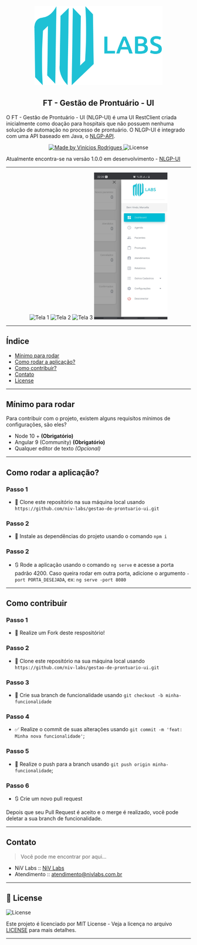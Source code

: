 <h1 align="center">
  <a href="https://gestao-prontuario-ui.herokuapp.com">
    <img alt="NLGP Logo" src="./readme/logo.png" width="350px" />
  </a>
</h1>
<h2 align="center">
  FT - Gestão de Prontuário - UI
</h2>

O FT - Gestão de Prontuário - UI (NLGP-UI) é uma UI RestClient criada inicialmente como doação para hospitais que não possuem nenhuma solução de automação no processo de prontuário. O NLGP-UI é integrado com uma API baseado em Java, o [NLGP-API](https://github.com/niv-labs/gestao-de-prontuario).

<p align="center">
    <a href="https://github.com/niv-labs/">
        <img alt="Made by Vinícios Rodrigues" src="https://img.shields.io/badge/made%20by-Vin%C3%ADcios%20Rodrigues-brightgreen" />
    </a>
    <img alt="License" src="https://img.shields.io/badge/license-MIT-%2304D361" />
</p>

Atualmente encontra-se na versão 1.0.0 em desenvolvimento - [NLGP-UI](https://gestao-prontuario-ui.herokuapp.com/)

---

<p align="center">
  <img alt="Tela 1" src="./readme/Tela 7.jpeg" height="400px" width="200px" />
  <img alt="Tela 2" src="./readme/Tela 3.jpeg" height="400px" width="200px" />
  <img alt="Tela 3" src="./readme/Tela 4.jpeg" height="400px" width="200px" />
  <img alt="Tela 4" src="./readme/Tela 2.jpeg" height="400px" width="200px" />
</p>

---

## Índice

<ul>
  <li><a href="#mínimo-para-rodar">Mínimo para rodar</a></li>
  <li><a href="#como-rodar-a-aplicação">Como rodar a aplicação?</a></li>
  <li><a href="#como-contribuir">Como contribuir?</a></li>
  <li><a href="#contato">Contato</a></li>
  <li><a href="#-license">License</a></li>
</ul>

---

## Mínimo para rodar
Para contribuir com o projeto, existem alguns requisítos mínimos de configurações, são eles?
- Node 10 + **(Obrigatório)**
- Angular 9 (Community) **(Obrigatório)**
- Qualquer editor de texto *(Opcional)*

---

## Como rodar a aplicação?

### Passo 1

- 👯 Clone este repositório na sua máquina local usando `https://github.com/niv-labs/gestao-de-prontuario-ui.git`

### Passo 2

- 📌 Instale as dependências do projeto usando o comando `npm i`

### Passo 2

- 🔃 Rode a aplicação usando o comando `ng serve` e acesse a porta padrão 4200. Caso queira rodar em outra porta, adicione o argumento `-port PORTA_DESEJADA`, ex: `ng serve -port 8080`

---


## Como contribuir

### Passo 1

- 🍴 Realize um Fork deste respositório!

### Passo 2

- 👯 Clone este repositório na sua máquina local usando `https://github.com/niv-labs/gestao-de-prontuario-ui.git`

### Passo 3

- 🎋 Crie sua branch de funcionalidade usando `git checkout -b minha-funcionalidade`

### Passo 4

- ✅ Realize o commit de suas alterações usando `git commit -m 'feat: Minha nova funcionalidade'`;

### Passo 5

- 📌 Realize o push para a branch usando `git push origin minha-funcionalidade`;

### Passo 6

- 🔃 Crie um novo pull request

Depois que seu Pull Request é aceito e o merge é realizado, você pode deletar a sua branch de funcionalidade.

---

## Contato

> Você pode me encontrar por aqui...

- NiV Labs :: [NiV Labs](http://www.nivlabs.com.br)
- Atendimento :: [atendimento@nivlabs.com.br](atendimento@nivlabs.com.br)

---

## 📝 License

<img alt="License" src="https://img.shields.io/badge/license-MIT-%2304D361">

Este projeto é licenciado por MIT License - Veja a licença no arquivo [LICENSE](LICENSE) para mais detalhes.

---